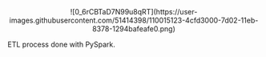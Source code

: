 
<center>![0_6rCBTaD7N99u8qRT](https://user-images.githubusercontent.com/51414398/110015123-4cfd3000-7d02-11eb-8378-1294bafeafe0.png)</center>

ETL process done with PySpark.
